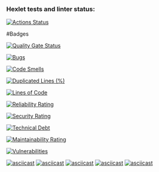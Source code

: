 ### Hexlet tests and linter status:
[![Actions Status](https://github.com/LeKimka/python-project-49/actions/workflows/hexlet-check.yml/badge.svg)](https://github.com/LeKimka/python-project-49/actions)

#Badges

[![Quality Gate Status](https://sonarcloud.io/api/project_badges/measure?project=microsoft_kiota&metric=alert_status)](https://sonarcloud.io/summary/new_code?id=microsoft_kiota)

[![Bugs](https://sonarcloud.io/api/project_badges/measure?project=microsoft_kiota&metric=bugs)](https://sonarcloud.io/summary/new_code?id=microsoft_kiota)

[![Code Smells](https://sonarcloud.io/api/project_badges/measure?project=microsoft_kiota&metric=code_smells)](https://sonarcloud.io/summary/new_code?id=microsoft_kiota)

[![Duplicated Lines (%)](https://sonarcloud.io/api/project_badges/measure?project=microsoft_kiota&metric=duplicated_lines_density)](https://sonarcloud.io/summary/new_code?id=microsoft_kiota)

[![Lines of Code](https://sonarcloud.io/api/project_badges/measure?project=microsoft_kiota&metric=ncloc)](https://sonarcloud.io/summary/new_code?id=microsoft_kiota)

[![Reliability Rating](https://sonarcloud.io/api/project_badges/measure?project=microsoft_kiota&metric=reliability_rating)](https://sonarcloud.io/summary/new_code?id=microsoft_kiota)

[![Security Rating](https://sonarcloud.io/api/project_badges/measure?project=microsoft_kiota&metric=security_rating)](https://sonarcloud.io/summary/new_code?id=microsoft_kiota)

[![Technical Debt](https://sonarcloud.io/api/project_badges/measure?project=microsoft_kiota&metric=sqale_index)](https://sonarcloud.io/summary/new_code?id=microsoft_kiota)

[![Maintainability Rating](https://sonarcloud.io/api/project_badges/measure?project=microsoft_kiota&metric=sqale_rating)](https://sonarcloud.io/summary/new_code?id=microsoft_kiota)

[![Vulnerabilities](https://sonarcloud.io/api/project_badges/measure?project=microsoft_kiota&metric=vulnerabilities)](https://sonarcloud.io/summary/new_code?id=microsoft_kiota)

[![asciicast](https://asciinema.org/a/xX0rXoOxc3gnuk5Gi9p27NjNF.svg)](https://asciinema.org/a/xX0rXoOxc3gnuk5Gi9p27NjNF)
[![asciicast](https://asciinema.org/a/2sslxzFrGrI9Aps1oPxKIJaRn.svg)](https://asciinema.org/a/2sslxzFrGrI9Aps1oPxKIJaRn)
[![asciicast](https://asciinema.org/a/W6z7qB3qS2zBbBFgONLLv90ff.svg)](https://asciinema.org/a/W6z7qB3qS2zBbBFgONLLv90ff)
[![asciicast](https://asciinema.org/a/tqJh9XmrkbvxSahYK0ruON4wJ.svg)](https://asciinema.org/a/tqJh9XmrkbvxSahYK0ruON4wJ)
[![asciicast](https://asciinema.org/a/IfWtUEnK9XPwB6UdgsRF284WG.svg)](https://asciinema.org/a/IfWtUEnK9XPwB6UdgsRF284WG)